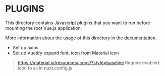 # PLUGINS

This directory contains Javascript plugins that you want to run before mounting the root Vue.js application.

More information about the usage of this directory in [the documentation](https://nuxtjs.org/guide/plugins).

- Set up axios
- Set up Vuetify expand font, icon from Material icon

> https://material.io/resources/icons/?style=baseline
> Require enabled: icon to `md` in nuxt.config.js
